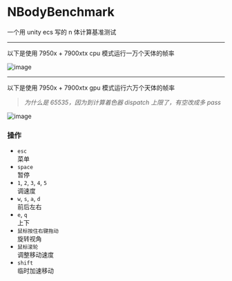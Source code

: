 # NBodyBenchmark

一个用 unity ecs 写的 n 体计算基准测试

---

以下是使用 7950x + 7900xtx cpu 模式运行一万个天体的帧率

![image](https://user-images.githubusercontent.com/13982338/217540428-c051f6e1-e95a-4507-99c8-eb7c855e6028.png)

---

以下是使用 7950x + 7900xtx gpu 模式运行六万个天体的帧率  
 > *为什么是 65535，因为到计算着色器 dispatch 上限了，有空改成多 pass*

![image](https://github.com/2A5F/NBodyBenchmark/assets/13982338/1325665f-5b12-422a-b895-300bfdaea4cc)


### 操作

- `esc`  
  菜单
- `space`  
  暂停
- `1`, `2`, `3`, `4`, `5`  
  调速度
- `w`, `s`, `a`, `d`  
  前后左右
- `e`, `q`  
  上下
- `鼠标按住右键拖动`  
  旋转视角
- `鼠标滚轮`  
  调整移动速度 
- `shift`  
  临时加速移动 
 
